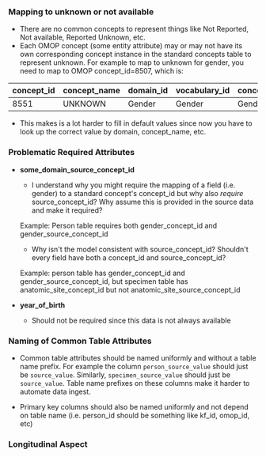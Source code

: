 
### Mapping to unknown or not available
- There are no common concepts to represent things like Not Reported, Not available, Reported Unknown, etc.
- Each OMOP concept (some entity attribute) may or may not have its own corresponding
concept instance in the standard concepts table to represent unknown. For example to map to unknown for gender, you need to map to OMOP concept_id=8507, which is:

concept_id | concept_name | domain_id |vocabulary_id | concept_class_id | standard_concept | concept_code | valid_start_date | valid_end_date | invalid_reason
------ | ------ | ------ |------ | ------ | ------ | ------ | ------ | ------ | ------
8551 | UNKNOWN | Gender | Gender | Gender | S | M | 1970-01-01 | 2014-07-31

- This makes is a lot harder to fill in default values since now you have to look up the correct value by domain, concept_name, etc.


### Problematic Required Attributes

- **some\_domain\_source\_concept\_id**

    - I understand why you might require the mapping of a field (i.e. gender) to a standard concept's concept_id
    but why also *require* source_concept_id? Why assume this is provided in the source data and make it required?

    Example: Person table requires both gender_concept_id and gender_source_concept_id

    - Why isn't the model consistent with source_concept_id?
    Shouldn't every field have both a concept_id and source_concept_id?

    Example: person table has gender_concept_id and gender_source_concept_id, but
    specimen table has anatomic_site_concept_id but not anatomic_site_source_concept_id

- **year\_of\_birth**
    - Should not be required since this data is not always available

### Naming of Common Table Attributes

- Common table attributes should be named uniformly and without a table name prefix. For example the column `person_source_value`
should just be `source_value`. Similarly, `specimen_source_value` should just be `source_value`. Table name prefixes on these columns make it harder to automate data ingest.

- Primary key columns should also be named uniformly and not depend on table name (i.e. person_id should be something like kf_id, omop_id, etc)

### Longitudinal Aspect
